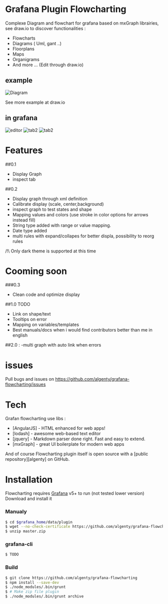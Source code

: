 # Grafana Plugin Flowcharting

Complexe Diagram and flowchart for grafana based on mxGraph librairies, see draw.io to discover functionalities :

  - Flowcharts 
  - Diagrams ( Uml, gant ..)
  - Floorplans
  - Maps
  - Organigrams
  - And more ... (Edit through draw.io)
 
 ## example
 ![Diagram](https://raw.githubusercontent.com/algenty/grafana-flowcharting/master/src/img/example.png?raw=true)
 
See more example at draw.io

 ## in grafana
 ![editor](https://raw.githubusercontent.com/algenty/grafana-flowcharting/master/src/img/editor_example.png?raw=true)
 ![tab2](https://raw.githubusercontent.com/algenty/grafana-flowcharting/master/src/img/editor_tab2.png?raw=true)
 ![tab2](https://raw.githubusercontent.com/algenty/grafana-flowcharting/master/src/img/editor_tab3.png?raw=true)
 

# Features

##0.1
  - Display Graph
  - inspect tab

##0.2
  - Display graph through xml definition
  - Calibrate display (scale, center,background)
  - inspect graph to test states and shape
  - Mapping values and colors (use stroke in color options for arrows instead fill)
  - String type added with range or value mapping.
  - Date type added
  - multi rules with expand/collapes for better displa, possibility to reorg rules

  /!\ Only dark theme is supported at this time

# Cooming soon

###0.3
  - Clean code and optimize display

##1.0 TODO
  - Link on shape/text
  - Tooltips on error
  - Mapping on variables/templates
  - Best manuals/docs when i would find contributors better than me in english

##2.0 :
  -multi graph with auto link when errors

# issues

Pull bugs and issues on https://github.com/algenty/grafana-flowcharting/issues

# Tech

Grafan flowcharting use libs :

* [AngularJS] - HTML enhanced for web apps!
* [lodash] - awesome web-based text editor
* [jquery] - Markdown parser done right. Fast and easy to extend.
* [mxGraph] - great UI boilerplate for modern web apps


And of course Flowcharting plugin itself is open source with a [public repository][algenty]
 on GitHub.

# Installation

Flowcharting requires [Grafana](https://www.grafana.com/) v5+ to run (not tested lower version)
Download and install it 

### Manualy
```sh
$ cd $grafana_home/data/plugin
$ wget --no-check-certificate https://github.com/algenty/grafana-flowcharting/archive/master.zip
$ unzip master.zip
```

### grafana-cli

```sh
$ TODO
```
### Build

```sh
$ git clone https://github.com/algenty/grafana-flowcharting
$ npm install --save-dev
$ ./node_modules/.bin/grunt
$ # Make zip file plugin
$ ./node_modules/.bin/grunt archive
```